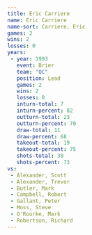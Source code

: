 ```yaml
---
title: Eric Carriere
name: Eric Carriere
name-sort: Carriere, Eric
games: 2
wins: 2
losses: 0
years:
 - year: 1993
   event: Brier
   team: "QC"
   position: Lead
   games: 2
   wins: 2
   losses: 0
   inturn-total: 7
   inturn-percent: 82
   outturn-total: 23
   outturn-percent: 70
   draw-total: 11
   draw-percent: 68
   takeout-total: 19
   takeout-percent: 75
   shots-total: 30
   shots-percent: 73
vs:
 - Alexander, Scott
 - Alexander, Trevor
 - Butler, Mark
 - Campbell, Robert
 - Gallant, Peter
 - Moss, Steve
 - O'Rourke, Mark
 - Robertson, Richard
---
```

